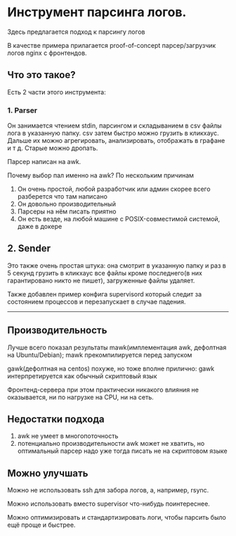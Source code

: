 # Инструмент парсинга логов.

Здесь предлагается подход к парсингу логов

В качестве примера прилагается proof-of-concept парсер/загрузчик логов nginx с фронтендов.


## Что это такое?

Есть 2 части этого инструмента:

### 1. Parser

Он занимается чтением stdin, парсингом и складыванием в csv файлы лога в указанную папку. csv затем быстро можно грузить в кликхаус. Дальше их можно агрегировать, анализировать, отображать в графане и т д. Старые можно дропать.

Парсер написан на awk.

Почему выбор пал именно на awk? По нескольким причинам

1. Он очень простой, любой разработчик или админ скорее всего разберется что там написано
2. Он довольно производительный
3. Парсеры на нём писать приятно
4. Он есть везде, на любой машине с POSIX-совместимой системой, даже в докере

## 2. Sender

Это также очень простая штука: она смотрит в указанную папку и раз в 5 секунд грузить в кликхаус все файлы кроме последнего(в них гарантировано никто не пишет), загруженные файлы удаляет.

Также добавлен пример конфига supervisord который следит за состоянием процессов и перезапускает в случае падения.

---

## Производительность

Лучше всего показал результаты mawk(имплементация awk, дефолтная на Ubuntu/Debian);
mawk прекомпилируется перед запуском

gawk(дефолтная на centos) похуже, но тоже вполне прилично:
gawk интерпретируется как обычный скриптовый язык

Фронтенд-сервера при этом практически никакого влияния не оказывается, ни по нагрузке на CPU, ни на сеть.

## Недостатки подхода

1. awk не умеет в многопоточность
2. потенциально производительности awk может не хватить, но оптимальный
парсер надо уже тогда писать не на скриптовом языке

## Можно улучшать

Можно не использовать ssh для забора логов, а, например, rsync.

Можно использовать вместо supervisor что-нибудь поинтереснее.

Можно оптимизировать и стандартизировать логи, чтобы парсить было ещё проще и быстрее.
